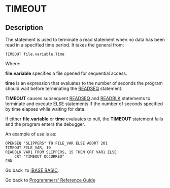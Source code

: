 # TIMEOUT

<PageHeader />

## Description

The statement is used to terminate a read statement when no data has been read in a specified time period. It takes the general from:

```
TIMEOUT file.variable,Time
```

Where:

**file.variable** specifies a file opened for sequential access.

**time** is an expression that evaluates to the number of seconds the program should wait before terminating the [READSEQ](./../readseq) statement.

**TIMEOUT** causes subsequent [READSEQ](./../readseq) and [READBLK](./../readblk) statements to terminate and execute ELSE statements if the number of seconds specified by time elapses while waiting for data.

If either **file.variable** or **time** evaluates to null, the **TIMEOUT** statement fails and the program enters the debugger.

An example of use is as:

```
OPENSEQ "SLIPPERS" TO FILE_VAR ELSE ABORT 201
TIMEOUT FILE_VAR, 10
READBLK VAR1 FROM SLIPPERS, 15 THEN CRT VAR1 ELSE
    CRT "TIMEOUT OCCURRED"
END
```

Go back  to [jBASE BASIC](./../jbase-basic-programmers-reference-guide).

Go back to [Programmers' Reference Guide](./../../reference-guides/jbc/README.md)

<PageFooter />
